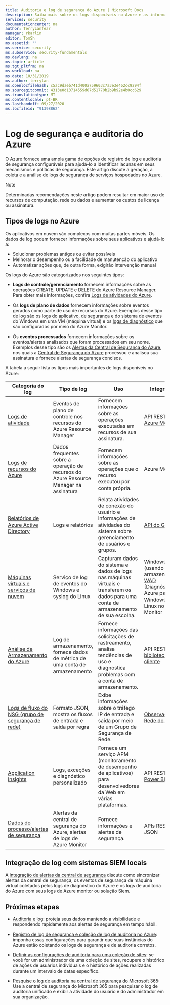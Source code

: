 ```yaml
---
title: Auditoria e log de segurança do Azure | Microsoft Docs
description: Saiba mais sobre os logs disponíveis no Azure e as informações de segurança que você pode obter.
services: security
documentationcenter: na
author: TerryLanfear
manager: rkarlin
editor: TomSh
ms.assetid: ''
ms.service: security
ms.subservice: security-fundamentals
ms.devlang: na
ms.topic: article
ms.tgt_pltfrm: na
ms.workload: na
ms.date: 10/31/2019
ms.author: terrylan
ms.openlocfilehash: c5ac9daeb741d400a759603c7a3e3e462cc9294f
ms.sourcegitcommit: 4313e0d13714559d67d51770b2b9b92e4b0cc629
ms.translationtype: MT
ms.contentlocale: pt-BR
ms.lasthandoff: 09/27/2020
ms.locfileid: "91398862"
---
```

# <a name="azure-security-logging-and-auditing"></a>Log de segurança e auditoria do Azure

O Azure fornece uma ampla gama de opções de registro de log e auditoria de segurança configuráveis para ajudá-lo a identificar lacunas em seus mecanismos e políticas de segurança. Este artigo discute a geração, a coleta e a análise de logs de segurança de serviços hospedados no Azure.

> [!Note]
> Determinadas recomendações neste artigo podem resultar em maior uso de recursos de computação, rede ou dados e aumentar os custos de licença ou assinatura.

## <a name="types-of-logs-in-azure"></a>Tipos de logs no Azure

Os aplicativos em nuvem são complexos com muitas partes móveis. Os dados de log podem fornecer informações sobre seus aplicativos e ajudá-lo a:

- Solucionar problemas antigos ou evitar possíveis
- Melhorar o desempenho ou a facilidade de manutenção do aplicativo
- Automatizar ações que, de outra forma, exigirão intervenção manual

Os logs do Azure são categorizados nos seguintes tipos:
* **Logs de controle/gerenciamento** fornecem informações sobre as operações CREATE, UPDATE e DELETE do Azure Resource Manager. Para obter mais informações, confira [Logs de atividades do Azure](../../azure-monitor/platform/platform-logs-overview.md).

* Os **logs de plano de dados** fornecem informações sobre eventos gerados como parte de uso de recursos do Azure. Exemplos desse tipo de log são os logs do aplicativo, de segurança e do sistema de eventos do Windows em uma VM (máquina virtual) e os [logs de diagnóstico](../../azure-monitor/platform/platform-logs-overview.md) que são configurados por meio do Azure Monitor.

* Os **eventos processados** fornecem informações sobre os eventos/alertas analisados que foram processados em seu nome. Exemplos desse tipo são os [Alertas da Central de Segurança do Azure](../../security-center/security-center-managing-and-responding-alerts.md), nos quais a [Central de Segurança do Azure](../../security-center/security-center-intro.md) processou e analisou sua assinatura e fornece alertas de segurança concisos.

A tabela a seguir lista os tipos mais importantes de logs disponíveis no Azure:

| Categoria do log | Tipo de log | Uso | Integração |
| ------------ | -------- | ------ | ----------- |
|[Logs de atividade](../../azure-monitor/platform/platform-logs-overview.md)|Eventos de plano de controle nos recursos do Azure Resource Manager|  Fornecem informações sobre as operações executadas em recursos de sua assinatura.|    API REST, [Azure Monitor](../../azure-monitor/platform/platform-logs-overview.md)|
|[Logs de recursos do Azure](../../azure-monitor/platform/platform-logs-overview.md)|Dados frequentes sobre a operação de recursos do Azure Resource Manager na assinatura|   Fornecem informações sobre as operações que o recurso executou por conta própria.| Azure Monitor|
|[Relatórios de Azure Active Directory](../../active-directory/reports-monitoring/overview-reports.md)|Logs e relatórios | Relata atividades de conexão do usuário e informações de atividades do sistema sobre gerenciamento de usuários e grupos.|[API do Graph](../../active-directory/develop/active-directory-graph-api-quickstart.md)|
|[Máquinas virtuais e serviços de nuvem](../../azure-monitor/learn/quick-collect-azurevm.md)|Serviço de log de eventos do Windows e syslog do Linux|  Capturam dados do sistema e dados de logs nas máquinas virtuais e transferem os dados para uma conta de armazenamento de sua escolha.|   Windows (usando o armazenamento [WAD](../../monitoring-and-diagnostics/azure-diagnostics.md) [Diagnóstico do Azure para Windows]) e Linux no Azure Monitor|
|[Análise de Armazenamento do Azure](https://docs.microsoft.com/rest/api/storageservices/fileservices/storage-analytics)|Log de armazenamento, fornece dados de métrica de uma conta de armazenamento|Fornece informações das solicitações de rastreamento, analisa tendências de uso e diagnostica problemas com a conta de armazenamento.|   API REST ou [biblioteca de cliente](https://msdn.microsoft.com/library/azure/mt347887.aspx)|
|[Logs de fluxo do NSG (grupo de segurança de rede)](../../network-watcher/network-watcher-nsg-flow-logging-overview.md)|Formato JSON, mostra os fluxos de entrada e saída por regra|Exibe informações sobre o tráfego IP de entrada e saída por meio de um Grupo de Segurança de Rede.|[Observador de Rede do Azure](../../network-watcher/network-watcher-monitoring-overview.md)|
|[Application Insights](../../azure-monitor/app/app-insights-overview.md)|Logs, exceções e diagnóstico personalizado|  Fornece um serviço APM (monitoramento de desempenho de aplicativos) para desenvolvedores da Web em várias plataformas.| API REST, [Power BI](https://powerbi.microsoft.com/documentation/powerbi-azure-and-power-bi/)|
|[Dados do processo/alertas de segurança](../../security-center/security-center-intro.md)|  Alertas da central de segurança do Azure, alertas de logs de Azure Monitor|    Fornece informações e alertas de segurança.|  APIs REST, JSON|

## <a name="log-integration-with-on-premises-siem-systems"></a>Integração de log com sistemas SIEM locais
A [integração de alertas da central de segurança](../../security-center/security-center-export-data-to-siem.md) discute como sincronizar alertas da central de segurança, os eventos de segurança de máquina virtual coletados pelos logs de diagnóstico do Azure e os logs de auditoria do Azure com seus logs de Azure monitor ou solução Siem.

## <a name="next-steps"></a>Próximas etapas

- [Auditoria e log](management-monitoring-overview.md): proteja seus dados mantendo a visibilidade e respondendo rapidamente aos alertas de segurança em tempo hábil.

- [Registro de log de segurança e coleção de log de auditoria no Azure](https://azure.microsoft.com/resources/videos/security-logging-and-audit-log-collection/): imponha essas configurações para garantir que suas instâncias do Azure estão coletando os logs de segurança e de auditoria corretos.

- [Definir as configurações de auditoria para uma coleção de sites](https://support.office.com/article/Configure-audit-settings-for-a-site-collection-A9920C97-38C0-44F2-8BCB-4CF1E2AE22D2?ui=&rs=&ad=US): se você for um administrador de uma coleção de sites, recupere o histórico de ações de usuários individuais e o histórico de ações realizadas durante um intervalo de datas específico.

- [Pesquise o log de auditoria na central de segurança do Microsoft 365](/microsoft-365/compliance/search-the-audit-log-in-security-and-compliance): Use a central de segurança do Microsoft 365 para pesquisar o log de auditoria unificado e exibir a atividade do usuário e do administrador em sua organização.
